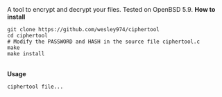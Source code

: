 <html>

<head>
A tool to encrypt and decrypt your files.
Tested on OpenBSD 5.9.
</head>

<body>
<b>How to install</b>
<pre><code>git clone https://github.com/wesley974/ciphertool
cd ciphertool
# Modify the PASSWORD and HASH in the source file ciphertool.c
make
make install</code></pre>
<br>
<b>Usage</b>
<pre><code>ciphertool file...</code></pre>
</body>
</html>
